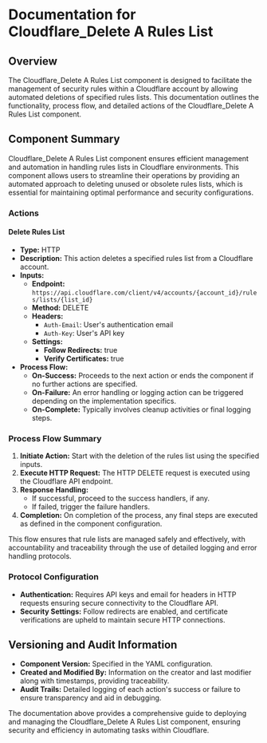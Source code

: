 # Documentation for Cloudflare_Delete A Rules List

## Overview
The Cloudflare_Delete A Rules List component is designed to facilitate the management of security rules within a Cloudflare account by allowing automated deletions of specified rules lists. This documentation outlines the functionality, process flow, and detailed actions of the Cloudflare_Delete A Rules List component.

## Component Summary
Cloudflare_Delete A Rules List component ensures efficient management and automation in handling rules lists in Cloudflare environments. This component allows users to streamline their operations by providing an automated approach to deleting unused or obsolete rules lists, which is essential for maintaining optimal performance and security configurations.

### Actions
#### Delete Rules List
- **Type:** HTTP
- **Description:** This action deletes a specified rules list from a Cloudflare account.
- **Inputs:**
  - **Endpoint:** `https://api.cloudflare.com/client/v4/accounts/{account_id}/rules/lists/{list_id}`
  - **Method:** DELETE
  - **Headers:**
    - `Auth-Email`: User's authentication email
    - `Auth-Key`: User's API key
  - **Settings:**
    - **Follow Redirects:** true
    - **Verify Certificates:** true
- **Process Flow:**
  - **On-Success:** Proceeds to the next action or ends the component if no further actions are specified.
  - **On-Failure:** An error handling or logging action can be triggered depending on the implementation specifics.
  - **On-Complete:** Typically involves cleanup activities or final logging steps.

### Process Flow Summary
1. **Initiate Action:** Start with the deletion of the rules list using the specified inputs.
2. **Execute HTTP Request:** The HTTP DELETE request is executed using the Cloudflare API endpoint.
3. **Response Handling:**
   - If successful, proceed to the success handlers, if any.
   - If failed, trigger the failure handlers.
4. **Completion:** On completion of the process, any final steps are executed as defined in the component configuration.

This flow ensures that rule lists are managed safely and effectively, with accountability and traceability through the use of detailed logging and error handling protocols.

### Protocol Configuration
- **Authentication:** Requires API keys and email for headers in HTTP requests ensuring secure connectivity to the Cloudflare API.
- **Security Settings:** Follow redirects are enabled, and certificate verifications are upheld to maintain secure HTTP connections.

## Versioning and Audit Information
- **Component Version:** Specified in the YAML configuration.
- **Created and Modified By:** Information on the creator and last modifier along with timestamps, providing traceability.
- **Audit Trails:** Detailed logging of each action's success or failure to ensure transparency and aid in debugging.

The documentation above provides a comprehensive guide to deploying and managing the Cloudflare_Delete A Rules List component, ensuring security and efficiency in automating tasks within Cloudflare.
